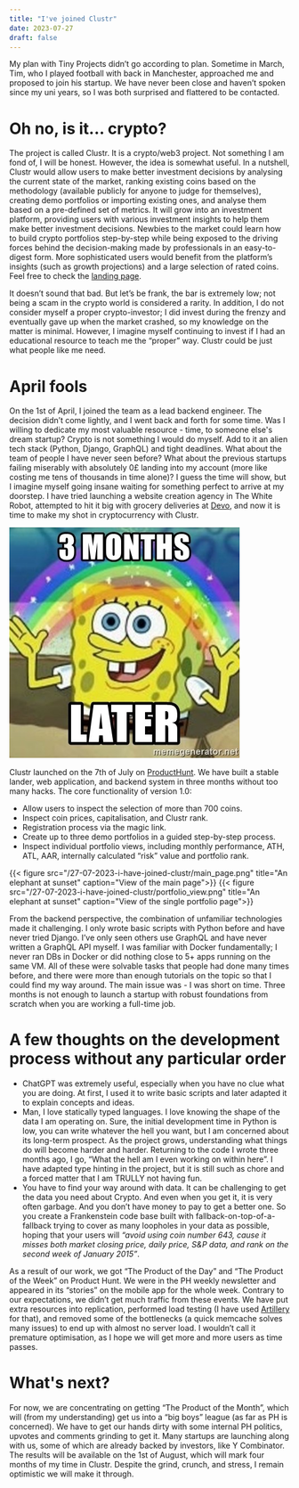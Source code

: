 ```yaml
---
title: "I've joined Clustr"
date: 2023-07-27
draft: false
---
```

My plan with Tiny Projects didn’t go according to plan. Sometime in March, Tim, who I played football with back in Manchester, approached me and proposed to join his startup. We have never been close and haven’t spoken since my uni years, so I was both surprised and flattered to be contacted.

# Oh no, is it... crypto?
The project is called Clustr. It is a crypto/web3 project. Not something I am fond of, I will be honest. However, the idea is somewhat useful. In a nutshell, Clustr would allow users to make better investment decisions by analysing the current state of the market, ranking existing coins based on the methodology (available publicly for anyone to judge for themselves), creating demo portfolios or importing existing ones, and analyse them based on a pre-defined set of metrics. It will grow into an investment platform, providing users with various investment insights to help them make better investment decisions. Newbies to the market could learn how to build crypto portfolios step-by-step while being exposed to the driving forces behind the decision-making made by professionals in an easy-to-digest form. More sophisticated users would benefit from the platform’s insights (such as growth projections) and a large selection of rated coins. Feel free to check the [landing page](https://www.clustr.io/).

It doesn’t sound that bad. But let’s be frank, the bar is extremely low; not being a scam in the crypto world is considered a rarity. In addition, I do not consider myself a proper crypto-investor; I did invest during the frenzy and eventually gave up when the market crashed, so my knowledge on the matter is minimal. However, I imagine myself continuing to invest if I had an educational resource to teach me the “proper” way. Clustr could be just what people like me need.

# April fools
On the 1st of April, I joined the team as a lead backend engineer. The decision didn’t come lightly, and I went back and forth for some time. Was I willing to dedicate my most valuable resource - time, to someone else's dream startup? Crypto is not something I would do myself. Add to it an alien tech stack (Python, Django, GraphQL) and tight deadlines. What about the team of people I have never seen before? What about the previous startups failing miserably with absolutely 0£ landing into my account (more like costing me tens of thousands in time alone)? I guess the time will show, but I imagine myself going insane waiting for something perfect to arrive at my doorstep. I have tried launching a website creation agency in The White Robot, attempted to hit it big with grocery deliveries at [Devo](https://devo.co.uk/), and now it is time to make my shot in cryptocurrency with Clustr.

![3 months later](/27-07-2023-i-have-joined-clustr/3_months_later.jpg)

Clustr launched on the 7th of July on [ProductHunt](https://www.producthunt.com/products/clustr#clustr). We have built a stable lander, web application, and backend system in three months without too many hacks. The core functionality of version 1.0:
* Allow users to inspect the selection of more than 700 coins.
* Inspect coin prices, capitalisation, and Clustr rank.
* Registration process via the magic link.
* Create up to three demo portfolios in a guided step-by-step process.
* Inspect individual portfolio views, including monthly performance, ATH, ATL, AAR, internally calculated “risk” value and portfolio rank.

{{< figure src="/27-07-2023-i-have-joined-clustr/main_page.png" title="An elephant at sunset" caption="View of the main page">}}
{{< figure src="/27-07-2023-i-have-joined-clustr/portfolio_view.png" title="An elephant at sunset" caption="View of the single portfolio page">}}

From the backend perspective, the combination of unfamiliar technologies made it challenging. I only wrote basic scripts with Python before and have never tried Django. I’ve only seen others use GraphQL and have never written a GraphQL API myself. I was familiar with Docker fundamentally; I never ran DBs in Docker or did nothing close to 5+ apps running on the same VM. All of these were solvable tasks that people had done many times before, and there were more than enough tutorials on the topic so that I could find my way around. The main issue was - I was short on time. Three months is not enough to launch a startup with robust foundations from scratch when you are working a full-time job.

# A few thoughts on the development process without any particular order
* ChatGPT was extremely useful, especially when you have no clue what you are doing. At first, I used it to write basic scripts and later adapted it to explain concepts and ideas.
* Man, I love statically typed languages. I love knowing the shape of the data I am operating on. Sure, the initial development time in Python is low, you can write whatever the hell you want, but I am concerned about its long-term prospect. As the project grows, understanding what things do will become harder and harder. Returning to the code I wrote three months ago, I go, “What the hell am I even working on within here”. I have adapted type hinting in the project, but it is still such as chore and a forced matter that I am TRULLY not having fun.
* You have to find your way around with data. It can be challenging to get the data you need about Crypto. And even when you get it, it is very often garbage. And you don’t have money to pay to get a better one. So you create a Frankenstein code base built with fallback-on-top-of-a-fallback trying to cover as many loopholes in your data as possible, hoping that your users will *“avoid using coin number 643, cause it misses both market closing price, daily price, S&P data, and rank on the second week of January 2015”*. 

As a result of our work, we got “The Product of the Day” and “The Product of the Week” on Product Hunt. We were in the PH weekly newsletter and appeared in its “stories” on the mobile app for the whole week. Contrary to our expectations, we didn’t get much traffic from these events. We have put extra resources into replication, performed load testing (I have used [Artillery](https://www.artillery.io/) for that), and removed some of the bottlenecks (a quick memcache solves many issues) to end up with almost no server load. I wouldn’t call it premature optimisation, as I hope we will get more and more users as time passes.

# What's next?
For now, we are concentrating on getting “The Product of the Month”, which will (from my understanding) get us into a “big boys” league (as far as PH is concerned). We have to get our hands dirty with some internal PH politics, upvotes and comments grinding to get it. Many startups are launching along with us, some of which are already backed by investors, like Y Combinator. The results will be available on the 1st of August, which will mark four months of my time in Clustr. Despite the grind, crunch, and stress, I remain optimistic we will make it through.
